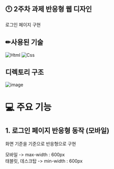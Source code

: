 ## 🕛 2주차 과제 반응형 웹 디자인



로그인 페이지 구현




 <h2>✏사용된 기술</h2>

 <img alt="Html" src ="https://img.shields.io/badge/HTML5-E34F26.svg?&style=for-the-badge&logo=HTML5&logoColor=white"/> <img alt="Css" src ="https://img.shields.io/badge/CSS3-1572B6.svg?&style=for-the-badge&logo=CSS3&logoColor=white"/> 
<br>


## 디렉토리 구조

![image](https://github.com/dlehdg/home-work/assets/80308340/1e67ab7c-8c33-4cc3-b8c9-b1dbe6fbd476)



# 💻 주요 기능



## 1. 로그인 페이지 반응형 동작 (모바일)


화면 기준을 기준으로 반응형으로 구현

모바일 -> max-width : 600px <br>
태블릿, 데스크탑 -> min-width : 600px
